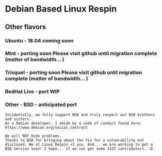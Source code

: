 # Debian Based Linux Respin


## Other flavors
### Ubuntu - 18.04 coming soon
### Mint - porting soon Please visit github until migration complete (matter of bandwidth... )
### Trisquel - porting soon Please visit github until migration complete (matter of bandwidth... )
### RedHat Live - port WIP
### Other - BSD - anticipated port 
    Incidentally, we fully support BSD and truly respect our BSD brothers and sisters.
    As a Debian developer, I abide by a code of conduct found here:
    https://www.debian.org/social_contract
    
    We will NOT hide problems.
    Thanks to BSD for bringing about the fix for a vulnerability not disclosed. We at Linux Respin <3 you. And... we are working to get a BSD version soon! I hope... if we can get some 1337 contributors. :D
    

